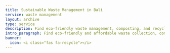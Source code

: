 ```yaml
---
title: Sustainable Waste Management in Bali
service: waste management
layout: archive
type: service
description: Find eco-friendly waste management, composting, and recycling services in Bali with our free green business directory.
intro_paragraph: Find eco-friendly and affordable waste collection, composting, and recycling services in Bali. Be part of the solution;  contribute to a greener Bali and world!
banner:
  icon: <i class="fas fa-recycle"></i>
---
```

